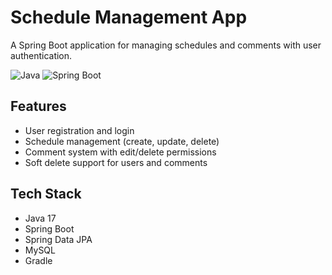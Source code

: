 # Schedule Management App
A Spring Boot application for managing schedules and comments with user authentication.

![Java](https://img.shields.io/badge/Java-17-blue)
![Spring Boot](https://img.shields.io/badge/SpringBoot-3.0-green)

## Features
- User registration and login
- Schedule management (create, update, delete)
- Comment system with edit/delete permissions
- Soft delete support for users and comments

## Tech Stack
- Java 17
- Spring Boot
- Spring Data JPA
- MySQL
- Gradle
